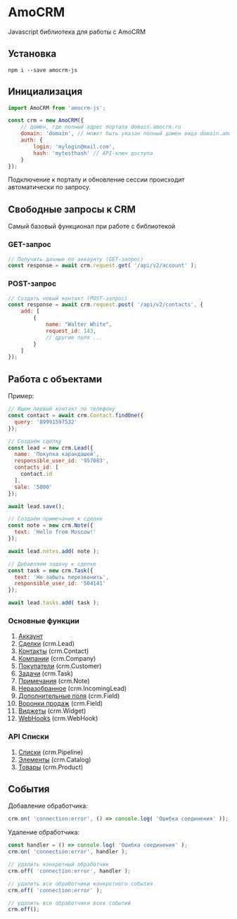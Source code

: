 # AmoCRM

Javascript библиотека для работы с AmoCRM

## Установка

```
npm i --save amocrm-js
```

## Инициализация

```js
import AmoCRM from 'amocrm-js';

const crm = new AmoCRM({
    // домен, где полный адрес портала domain.amocrm.ru
    domain: 'domain', // может быть указан полный домен вида domain.amocrm.ru, domain.amocrm.com
    auth: {
        login: 'mylogin@mail.com',
        hash: 'mytesthash' // API-ключ доступа
    }
});
```

Подключение к порталу и обновление сессии происходит
автоматически по запросу.

## Свободные запросы к CRM

Самый базовый функционал при работе с библиотекой

### GET-запрос

```js
// Получить данные по аккаунту (GET-запрос)
const response = await crm.request.get( '/api/v2/account' );
```

### POST-запрос
```js
// Создать новый контакт (POST-запрос)
const response = await crm.request.post( '/api/v2/contacts', {
    add: [
        {
            name: "Walter White",
            request_id: 143,
            // другие поля ...
        }
    ]
});
```

## Работа с объектами

Пример:

```js
// Ищем первый контакт по телефону
const contact = await crm.Contact.findOne({
  query: '89991597532'
});

// Создаём сделку 
const lead = new crm.Lead({
  name: 'Покупка карандашей',
  responsible_user_id: '957083',
  contacts_id: [
    contact.id
  ],
  sale: '5000'
});

await lead.save();

// Создаём примечание к сделке
const note = new crm.Note({
  text: 'Hello from Moscow!'
});

await lead.notes.add( note );

// Добавляем задачу к сделке
const task = new crm.Task({
  text: 'Не забыть перезвонить',
  responsible_user_id: '504141'
});

await lead.tasks.add( task );
```

### Основные функции

1. [Аккаунт](docs/api/account.md)
2. [Сделки](docs/api/leads.md) (crm.Lead)
3. [Контакты](docs/api/contacts.md) (crm.Contact)
4. [Компании](docs/api/companies.md) (crm.Company)
5. [Покупатели](docs/api/customers.md) (crm.Customer)
6. [Задачи](docs/api/tasks.md) (crm.Task)
7. [Примечания](docs/api/notes.md) (crm.Note)
8. [Неразобранное](docs/api/incomingLeads.md) (crm.IncomingLead)
9. [Дополнительные поля](docs/api/fields.md) (crm.Field)
10. [Воронки продаж](docs/api/pipelines.md) (crm.Field)
11. [Виджеты](docs/api/widgets.md) (crm.Widget)
12. [WebHooks](docs/api/webhooks.md) (crm.WebHook)

### API Списки

1. [Списки](docs/catalogs/catalogs.md) (crm.Pipeline)
2. [Элементы](docs/catalogs/elements.md) (crm.Catalog)
2. [Товары](docs/catalogs/product.md) (crm.Product)

## События

Добавление обработчика:

```javascript
crm.on( 'connection:error', () => console.log( 'Ошибка соединения' ));
```

Удаление обработчика:

```javascript
const handler = () => console.log( 'Ошибка соединения' );
crm.on( 'connection:error', handler );

// удалить конкретный обработчик
crm.off( 'connection:error', handler );

// удалить все обработчики конкретного события
crm.off( 'connection:error' );

// удалить все обработчики всех событий
crm.off();
```
